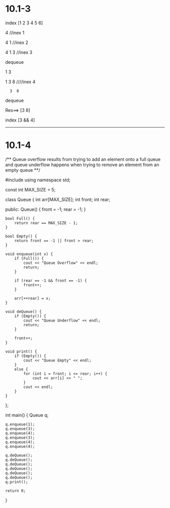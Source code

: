 # 10.1-3

 
index [1  2  3  4  5  6] 

4 //inex 1

4  1 //inex 2

4  1  3 //inex 3

dequeue

   1  3 
   
   1  3  8  ////inex 4
   
      3  8

dequeue

   Res==>   [3  8] 

index  [3 && 4]

_____________________________________________________________________________________________

# 10.1-4

/**
Queue overflow results from trying 
to add an element onto a full
queue and queue underflow happens when trying 
to remove an element from an empty queue
**/

#include <iostream>
using namespace std;

const int MAX_SIZE = 5;

class Queue {
    int arr[MAX_SIZE];
    int front;
    int rear;

public:
    Queue() {
        front = -1;
        rear = -1;
    }

    bool Full() {
        return rear == MAX_SIZE - 1;
    }

    bool Empty() {
        return front == -1 || front > rear;
    }

    void enqueue(int x) {
        if (Full()) {
            cout << "Queue Overflow" << endl;
            return;
        }

        if (rear == -1 && front == -1) {
            front++;
        }

        arr[++rear] = x;
    }

    void deQueue() {
        if (Empty()) {
            cout << "Queue Underflow" << endl;
            return;
        }

        front++;
    }

    void print() {
        if (Empty()) {
            cout << "Queue Empty" << endl;
        }
        else {
            for (int i = front; i <= rear; i++) {
                cout << arr[i] << " ";
            }
            cout << endl;
        }
    }
};

int main() {
    Queue q;

    q.enqueue(1);
    q.enqueue(3);
    q.enqueue(4);
    q.enqueue(3);
    q.enqueue(4);
    q.enqueue(4);

    q.deQueue();
    q.deQueue();
    q.deQueue();
    q.deQueue();
    q.deQueue();
    q.deQueue();
    q.print();

    return 0;
}
